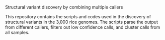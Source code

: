 Structural variant discovery by combining multiple callers

This repository contains the scripts and codes used in the discovery of structural variants in the 3,000 rice genomes. 
The scripts parse the output from different callers, filters out low confidence calls, and cluster calls from all samples. 
